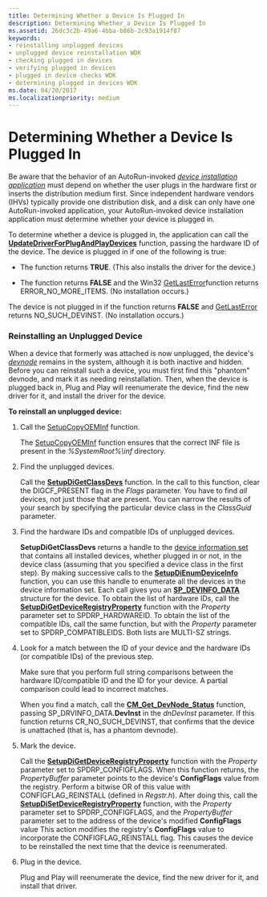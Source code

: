 ```yaml
---
title: Determining Whether a Device Is Plugged In
description: Determining Whether a Device Is Plugged In
ms.assetid: 26dc3c2b-49a6-4bba-b86b-2c93a1914f87
keywords:
- reinstalling unplugged devices
- unplugged device reinstallation WDK
- checking plugged in devices
- verifying plugged in devices
- plugged in device checks WDK
- determining plugged in devices WDK
ms.date: 04/20/2017
ms.localizationpriority: medium
---
```


# Determining Whether a Device Is Plugged In


Be aware that the behavior of an AutoRun-invoked [*device installation application*](https://msdn.microsoft.com/library/windows/hardware/ff556277#wdkgloss-device-installation-application) must depend on whether the user plugs in the hardware first or inserts the distribution medium first. Since independent hardware vendors (IHVs) typically provide one distribution disk, and a disk can only have one AutoRun-invoked application, your AutoRun-invoked device installation application must determine whether your device is plugged in.

To determine whether a device is plugged in, the application can call the [**UpdateDriverForPlugAndPlayDevices**](https://msdn.microsoft.com/library/windows/hardware/ff553534) function, passing the hardware ID of the device. The device is plugged in if one of the following is true:

-   The function returns **TRUE**. (This also installs the driver for the device.)

-   The function returns **FALSE** and the Win32 [GetLastError](http://go.microsoft.com/fwlink/p/?linkid=169416)function returns ERROR_NO_MORE_ITEMS. (No installation occurs.)

The device is not plugged in if the function returns **FALSE** and [GetLastError](http://go.microsoft.com/fwlink/p/?linkid=169416) returns NO_SUCH_DEVINST. (No installation occurs.)

### Reinstalling an Unplugged Device

When a device that formerly was attached is now unplugged, the device's [*devnode*](https://msdn.microsoft.com/library/windows/hardware/ff556277#wdkgloss-devnode) remains in the system, although it is both inactive and hidden. Before you can reinstall such a device, you must first find this "phantom" devnode, and mark it as needing reinstallation. Then, when the device is plugged back in, Plug and Play will reenumerate the device, find the new driver for it, and install the driver for the device.

**To reinstall an unplugged device:**

1.  Call the [SetupCopyOEMInf](http://go.microsoft.com/fwlink/p/?linkid=98735) function.

    The [SetupCopyOEMInf](http://go.microsoft.com/fwlink/p/?linkid=194252) function ensures that the correct INF file is present in the *%SystemRoot%\\inf* directory.

2.  Find the unplugged devices.

    Call the [**SetupDiGetClassDevs**](https://msdn.microsoft.com/library/windows/hardware/ff551069) function. In the call to this function, clear the DIGCF_PRESENT flag in the *Flags* parameter. You have to find *all* devices, not just those that are present. You can narrow the results of your search by specifying the particular device class in the *ClassGuid* parameter.

3.  Find the hardware IDs and compatible IDs of unplugged devices.

    **SetupDiGetClassDevs** returns a handle to the [device information set](device-information-sets.md) that contains all installed devices, whether plugged in or not, in the device class (assuming that you specified a device class in the first step). By making successive calls to the [**SetupDiEnumDeviceInfo**](https://msdn.microsoft.com/library/windows/hardware/ff551010) function, you can use this handle to enumerate all the devices in the device information set. Each call gives you an [**SP_DEVINFO_DATA**](https://msdn.microsoft.com/library/windows/hardware/ff552344) structure for the device. To obtain the list of hardware IDs, call the [**SetupDiGetDeviceRegistryProperty**](https://msdn.microsoft.com/library/windows/hardware/ff551967) function with the *Property* parameter set to SPDRP_HARDWAREID. To obtain the list of the compatible IDs, call the same function, but with the *Property* parameter set to SPDRP_COMPATIBLEIDS. Both lists are MULTI-SZ strings.

4.  Look for a match between the ID of your device and the hardware IDs (or compatible IDs) of the previous step.

    Make sure that you perform full string comparisons between the hardware ID/compatible ID and the ID for your device. A partial comparison could lead to incorrect matches.

    When you find a match, call the [**CM_Get_DevNode_Status**](https://msdn.microsoft.com/library/windows/hardware/ff538514) function, passing SP_DRVINFO_DATA.**DevInst** in the *dnDevInst* parameter. If this function returns CR_NO_SUCH_DEVINST, that confirms that the device is unattached (that is, has a phantom devnode).

5.  Mark the device.

    Call the [**SetupDiGetDeviceRegistryProperty**](https://msdn.microsoft.com/library/windows/hardware/ff551967) function with the *Property* parameter set to SPDRP_CONFIGFLAGS. When this function returns, the *PropertyBuffer* parameter points to the device's **ConfigFlags** value from the registry. Perform a bitwise OR of this value with CONFIGFLAG_REINSTALL (defined in *Regstr.h*). After doing this, call the [**SetupDiSetDeviceRegistryProperty**](https://msdn.microsoft.com/library/windows/hardware/ff552169) function, with the *Property* parameter set to SPDRP_CONFIGFLAGS, and the *PropertyBuffer* parameter set to the address of the device's modified **ConfigFlags** value This action modifies the registry's **ConfigFlags** value to incorporate the CONFIGFLAG_REINSTALL flag. This causes the device to be reinstalled the next time that the device is reenumerated.

6.  Plug in the device.

    Plug and Play will reenumerate the device, find the new driver for it, and install that driver.

 

 





